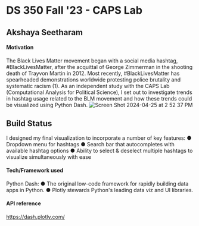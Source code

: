 # DS 350 Fall '23 - CAPS Lab
## Akshaya Seetharam  

#### Motivation
The Black Lives Matter movement began with a social media hashtag, #BlackLivesMatter, after the acquittal of George Zimmerman in the shooting death of Trayvon Martin in 2012. Most recently, #BlackLivesMatter has spearheaded demonstrations worldwide protesting police brutality and systematic racism (1). As an independent study with the CAPS Lab (Computational Analysis for Political Science), I set out to investigate trends in hashtag usage related to the BLM movement and how these trends could be visualized using Python Dash.
![Screen Shot 2024-04-25 at 2 52 37 PM](https://github.com/akshaya-seetharam/Visualizing-Trends-in-BLM-Twitter-Hashtags-Using-Dash-Python/assets/105981562/f4c53c7e-d9f1-4ac8-b70a-4f5cafcdd6b1)

## Build Status
I designed my final visualization to incorporate a number of key features:
● Dropdown menu for hashtags
● Search bar that autocompletes with available hashtag options
● Ability to select & deselect multiple hashtags to visualize simultaneously with ease

#### Tech/Framework used
Python Dash:
● The original low-code framework for rapidly building data apps in Python.
● Plotly stewards Python's leading data viz and UI libraries.

#### API reference
https://dash.plotly.com/
